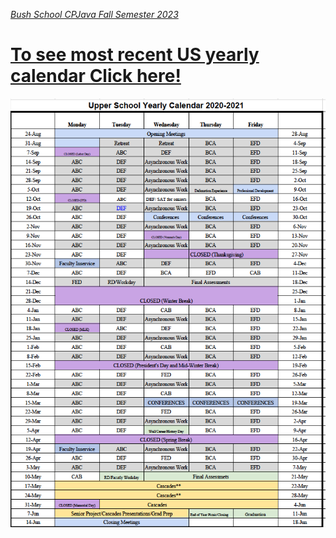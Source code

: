 [_Bush School CPJava Fall Semester 2023_](https://chandrunarayan.github.io/cpjava/)


# [To see most recent US yearly calendar Click here!](https://docs.google.com/spreadsheets/d/1P0bgRH6MkQv54_IPXRbVHiFuu8HUqDtrWmi6dpU4iJQ/edit#gid=115066256)

![alt text](yearlycal.png)

